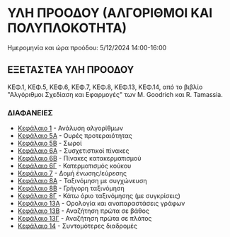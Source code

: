 # ΥΛΗ ΠΡΟΟΔΟΥ (ΑΛΓΟΡΙΘΜΟΙ ΚΑΙ ΠΟΛΥΠΛΟΚΟΤΗΤΑ)
Ημερομηνία και ώρα προόδου: 5/12/2024 14:00-16:00

## ΕΞΕΤΑΣΤΕΑ ΥΛΗ ΠΡΟΟΔΟΥ

ΚΕΦ.1, ΚΕΦ.5, ΚΕΦ.6, ΚΕΦ.7, ΚΕΦ.8, ΚΕΦ.13, ΚΕΦ.14, από το βιβλίο "Αλγόριθμοι Σχεδίαση και Εφαρμογές" των M. Goodrich και R. Tamassia.

### ΔΙΑΦΑΝΕΙΕΣ
* [Κεφάλαιο 1](./resources/ada_book/ch01_gr.pdf) -  Ανάλυση αλγορίθμων
* [Κεφάλαιο 5Α](./resources/ada_book/ch05/PriorityQueues_gr.pdf) - Ουρές προτεραιότητας
* [Κεφάλαιο 5Β](./resources/ada_book/ch05/Heap_gr.pdf) - Σωροί
* [Κεφάλαιο 6Α](./resources/ada_book/ch06/Maps_gr.pdf) - Συσχετιστικοί πίνακες
* [Κεφάλαιο 6Β](./resources/ada_book/ch06/HashTables_gr.pdf) - Πίνακες κατακερματισμού
* [Κεφάλαιο 6Γ](./resources/ada_book/ch06/CuckooHashing_gr.pdf) - Κατερματισμός κούκου
* [Κεφάλαιο 7](./resources/ada_book/ch07_gr.pdf) - Δομή ένωσης/εύρεσης
* [Κεφάλαιο 8Α](./resources/ada_book/ch08/MergeSort_gr.pdf) - Ταξινόμηση με συγχώνευση
* [Κεφάλαιο 8Β](./resources/ada_book/ch08/QuickSort_gr.pdf) - Γρήγορη ταξινόμηση
* [Κεφάλαιο 8Γ](./resources/ada_book/ch08/SortingLowerBound_gr.pdf) - Κάτω όριο ταξινόμησης (με συγκρίσεις)
* [Κεφάλαιο 13Α](./resources/ada_book/ch13/Graph_gr.pdf) - Ορολογία και αναπαραστάσεις γράφων
* [Κεφάλαιο 13Β](./resources/ada_book/ch13/DFS_gr.pdf) - Αναζήτηση πρώτα σε βάθος
* [Κεφάλαιο 13Γ](./resources/ada_book/ch13/BFS_gr.pdf) - Αναζήτηση πρώτα σε πλάτος
* [Κεφάλαιο 14](./resources/ada_book/ch14_gr.pdf) - Συντομότερες διαδρομές
